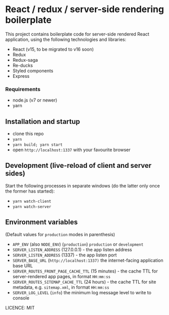 # React / redux / server-side rendering boilerplate

This project contains boilerplate code for server-side rendered React application, using the following technologies and libraries:

 - React (v15, to be migrated to v16 soon)
 - Redux
 - Redux-saga
 - Re-ducks
 - Styled components
 - Express

### Requirements

 - node.js (v7 or newer)
 - yarn

## Installation and startup

 - clone this repo
 - `yarn`
 - `yarn build; yarn start`
 - open `http://localhost:1337` with your favourite browser

## Development (live-reload of client and server sides)

Start the following processes in separate windows (do the latter only once the former has started):

 - `yarn watch-client`
 - `yarn watch-server`

## Environment variables

(Default values for `production` modes in parenthesis)

 - `APP_ENV` (also `NODE_ENV`) (`production`) `production` or `development`
 - `SERVER_LISTEN_ADDRESS` (127.0.0.1) - the app listen address
 - `SERVER_LISTEN_ADDRESS` (1337) - the app listen port
 - `SERVER_BASE_URL` (`http://localhost:1337)` the internet-facing application base URL
 - `SERVER_ROUTES_FRONT_PAGE_CACHE_TTL` (15 minutes) - the cache TTL for server-rendered app pages, in format `HH:mm:ss`
 - `SERVER_ROUTES_SITEMAP_CACHE_TTL` (24 hours) - the cache TTL for site metadata, e.g. `sitemap.xml`, in format `HH:mm:ss`
 - `SERVER_LOG_LEVEL` (`info`) the minimum log message level to write to console

LICENCE: MIT
